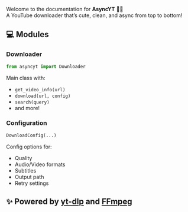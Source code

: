 Welcome to the documentation for **AsyncYT** 🧠✨  
A YouTube downloader that’s cute, clean, and async from top to bottom!

## 💻 Modules

### Downloader

```py
from asyncyt import Downloader
```

Main class with:

- `get_video_info(url)`
- `download(url, config)`
- `search(query)`
- and more!

### Configuration

```py
DownloadConfig(...)
```

Config options for:

- Quality
- Audio/Video formats
- Subtitles
- Output path
- Retry settings

## ✨ Powered by [yt-dlp](https://github.com/yt-dlp/yt-dlp) and [FFmpeg](https://ffmpeg.org/)
